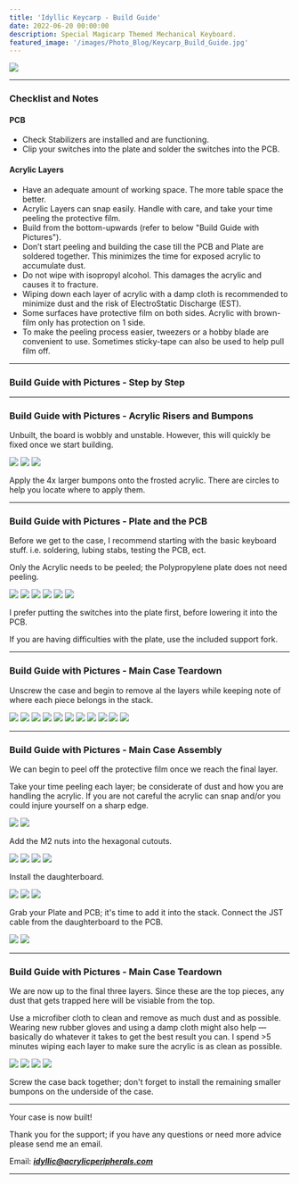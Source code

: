 ```yaml
---
title: 'Idyllic Keycarp - Build Guide'
date: 2022-06-20 00:00:00
description: Special Magicarp Themed Mechanical Keyboard.
featured_image: '/images/Photo_Blog/Keycarp_Build_Guide.jpg'
---
```


<div class="gallery2" data-columns="2">
	<img src="/images/Photo_Blog/Keycarp_Build_Guide.jpg">
</div>

---

### Checklist and Notes

#### PCB
- Check Stabilizers are installed and are functioning. 
- Clip your switches into the plate and solder the switches into the PCB.

#### Acrylic Layers
- Have an adequate amount of working space. The more table space the better.
- Acrylic Layers can snap easily. Handle with care, and take your time peeling the protective film. 
- Build from the bottom-upwards (refer to below "Build Guide with Pictures"). 
- Don’t start peeling and building the case till the PCB and Plate are soldered together. This minimizes the time for exposed acrylic to accumulate dust. 
- Do not wipe with isopropyl alcohol. This damages the acrylic and causes it to fracture. 
- Wiping down each layer of acrylic with a damp cloth is recommended to minimize dust and the risk of ElectroStatic Discharge (EST). 
- Some surfaces have protective film on both sides. Acrylic with brown-film only has protection on 1 side. 
- To make the peeling process easier, tweezers or a hobby blade are convenient to use. Sometimes sticky-tape can also be used to help pull film off.

---

### Build Guide with Pictures - Step by Step

---

### Build Guide with Pictures - Acrylic Risers and Bumpons

Unbuilt, the board is wobbly and unstable. However, this will quickly be fixed once we start building. 

<div class="gallery2" data-columns="1">
	<img src="/images/Photo_Blog/Keycarp_Build_0035.jpg">
	<img src="/images/Photo_Blog/Keycarp_Build_0034.jpg">
	<img src="/images/Photo_Blog/Keycarp_Build_0033.jpg">
</div>

Apply the 4x larger bumpons onto the frosted acrylic. 
There are circles to help you locate where to apply them.

---

### Build Guide with Pictures - Plate and the PCB

Before we get to the case, I recommend starting with the basic keyboard stuff. i.e. soldering, lubing stabs, testing the PCB, ect.

Only the Acrylic needs to be peeled; the Polypropylene plate does not need peeling.

<div class="gallery2" data-columns="1">
	<img src="/images/Photo_Blog/Keycarp_Build_0031.jpg">
	<img src="/images/Photo_Blog/Keycarp_Build_0030.jpg">
	<img src="/images/Photo_Blog/Keycarp_Build_0029.jpg">
	<img src="/images/Photo_Blog/Keycarp_Build_0028.jpg">
	<img src="/images/Photo_Blog/Keycarp_Build_0027.jpg">
	<img src="/images/Photo_Blog/Keycarp_Build_0026.jpg">
</div>

I prefer putting the switches into the plate first, before lowering it into the PCB.

If you are having difficulties with the plate, use the included support fork.

---

### Build Guide with Pictures - Main Case Teardown

Unscrew the case and begin to remove al the layers while keeping note of where each piece belongs in the stack.

<div class="gallery2" data-columns="1">
	<img src="/images/Photo_Blog/Keycarp_Build_0025.jpg">
	<img src="/images/Photo_Blog/Keycarp_Build_0024.jpg">
	<img src="/images/Photo_Blog/Keycarp_Build_0023.jpg">
	<img src="/images/Photo_Blog/Keycarp_Build_0022.jpg">
	<img src="/images/Photo_Blog/Keycarp_Build_0021.jpg">
	<img src="/images/Photo_Blog/Keycarp_Build_0020.jpg">
	<img src="/images/Photo_Blog/Keycarp_Build_0019.jpg">
	<img src="/images/Photo_Blog/Keycarp_Build_0018.jpg">
	<img src="/images/Photo_Blog/Keycarp_Build_0017.jpg">
	<img src="/images/Photo_Blog/Keycarp_Build_0016.jpg">
	<img src="/images/Photo_Blog/Keycarp_Build_0015.jpg">
</div>

---

### Build Guide with Pictures - Main Case Assembly 

We can begin to peel off the protective film once we reach the final layer.

Take your time peeling each layer; be considerate of dust and how you are handling the acrylic. 
If you are not careful the acrylic can snap and/or you could injure yourself on a sharp edge.

<div class="gallery2" data-columns="1">
	<img src="/images/Photo_Blog/Keycarp_Build_0014.jpg">
	<img src="/images/Photo_Blog/Keycarp_Build_0013.jpg">
</div>

Add the M2 nuts into the hexagonal cutouts.

<div class="gallery2" data-columns="1">
	<img src="/images/Photo_Blog/Keycarp_Build_0012.jpg">
	<img src="/images/Photo_Blog/Keycarp_Build_0011.jpg">
	<img src="/images/Photo_Blog/Keycarp_Build_0010.jpg">
	<img src="/images/Photo_Blog/Keycarp_Build_0009.jpg">
</div>

Install the daughterboard. 

<div class="gallery2" data-columns="1">
	<img src="/images/Photo_Blog/Keycarp_Build_0008.jpg">
	<img src="/images/Photo_Blog/Keycarp_Build_0007.jpg">
	<img src="/images/Photo_Blog/Keycarp_Build_0006.jpg">
</div>

Grab your Plate and PCB; it's time to add it into the stack.
Connect the JST cable from the daughterboard to the PCB.

<div class="gallery2" data-columns="1">
	<img src="/images/Photo_Blog/Keycarp_Build_0005.jpg">
	<img src="/images/Photo_Blog/Keycarp_Build_0004.jpg">
</div>

---

### Build Guide with Pictures - Main Case Teardown

We are now up to the final three layers. Since these are the top pieces, any dust that gets trapped here will be visiable from the top.

Use a microfiber cloth to clean and remove as much dust and as possible. Wearing new rubber gloves and using a damp cloth might also help — basically do whatever it takes to get the best result you can. I spend >5 minutes wiping each layer to make sure the acrylic is as clean as possible.

<div class="gallery2" data-columns="1">
	<img src="/images/Photo_Blog/Keycarp_Build_0003.jpg">
	<img src="/images/Photo_Blog/Keycarp_Build_0002.jpg">
	<img src="/images/Photo_Blog/Keycarp_Build_0001.jpg">
	<img src="/images/Photo_Blog/Keycarp_Build_0000.jpg">
</div>

Screw the case back together; don't forget to install the remaining smaller bumpons on the underside of the case.

---

Your case is now built!

Thank you for the support; if you have any questions or need more advice please send me an email.

Email: ***idyllic@acrylicperipherals.com***

---
